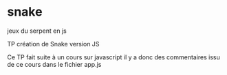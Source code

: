 # snake
jeux du serpent en js


TP création de Snake version JS

Ce TP fait suite à un cours sur javascript il y a donc des commentaires issu
de ce cours dans le fichier app.js
